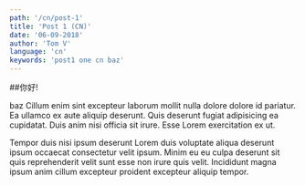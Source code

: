 ```yaml
---
path: '/cn/post-1'
title: 'Post 1 (CN)'
date: '06-09-2018'
author: 'Tom V'
language: 'cn'
keywords: 'post1 one cn baz'
---
```


##你好!

baz
Cillum enim sint excepteur laborum mollit nulla dolore dolore id pariatur. Ea ullamco ex aute aliquip deserunt. Quis deserunt fugiat adipisicing ea cupidatat. Duis anim nisi officia sit irure. Esse Lorem exercitation ex ut.
<!-- end -->

Tempor duis nisi ipsum deserunt Lorem duis voluptate aliqua deserunt ipsum occaecat consectetur velit ipsum. Minim eu eu culpa deserunt sit quis reprehenderit velit sunt esse non irure quis velit. Incididunt magna ipsum anim cillum excepteur proident excepteur aliquip tempor.